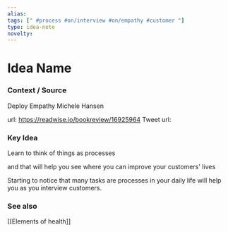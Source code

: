 ```yaml
---
alias: 
tags: [" #process #on/interview #on/empathy #customer "]
type: idea-note
novelty: 
---
```

# Idea Name

### Context / Source
Deploy Empathy
Michele Hansen

url: https://readwise.io/bookreview/16925964
Tweet url: 

### Key Idea

Learn to think of things as processes

and that will help you see where you can improve your customers' lives

Starting to notice that many tasks are processes in your daily life will help you as you interview customers.


### See also
[[Elements of health]]